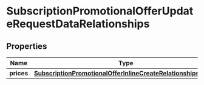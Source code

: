 

# SubscriptionPromotionalOfferUpdateRequestDataRelationships


## Properties

| Name | Type | Description | Notes |
|------------ | ------------- | ------------- | -------------|
|**prices** | [**SubscriptionPromotionalOfferInlineCreateRelationshipsPrices**](SubscriptionPromotionalOfferInlineCreateRelationshipsPrices.md) |  |  [optional] |



